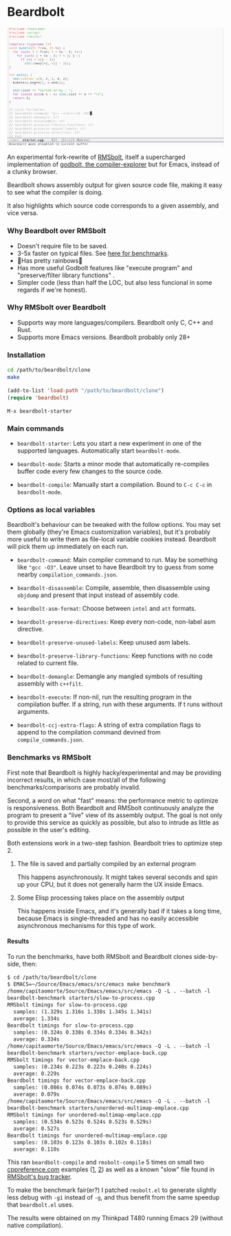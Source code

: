# Beardbolt

![beardbolt in action](./beardbolt.gif)

An experimental fork-rewrite of
[RMSbolt](https://gitlab.com/jgkamat/rmsbolt), itself a supercharged
implementation of [godbolt, the
compiler-explorer](https://github.com/mattgodbolt/compiler-explorer)
but for Emacs, instead of a clunky browser.

Beardbolt shows assembly output for given source code file, making it
easy to see what the compiler is doing.

It also highlights which source code corresponds to a given assembly,
and vice versa.

### Why Beardbolt over RMSbolt

- Doesn't require file to be saved.
- 3-5x faster on typical files.  See [here for benchmarks](#benchmarks).
- 🌈Has pretty rainbows🌈
- Has more useful Godbolt features like "execute program" and "preserve/filter library functions" .
- Simpler code (less than half the LOC, but also less funcional in some regards if we're honest).

### Why RMSbolt over Beardbolt

- Supports way more languages/compilers. Beardbolt only C, C++ and Rust.
- Supports more Emacs versions.  Beardbolt probably only 28+

### Installation

```sh
cd /path/to/beardbolt/clone
make
```

```lisp
(add-to-list 'load-path "/path/to/beardbolt/clone")
(require 'beardbolt)
```

```
M-x beardbolt-starter
```

### Main commands

* `beardbolt-starter`: Lets you start a new experiment in one of the
  supported languages.  Automatically start `beardbolt-mode`.
  
* `beardbolt-mode`: Starts a minor mode that automatically re-compiles
  buffer code every few changes to the source code.
  
* `beardbolt-compile`: Manually start a compilation.  Bound to `C-c
  C-c` in `beardbolt-mode`.

### Options as local variables

Beardbolt's behaviour can be tweaked with the follow options.  You may
set them globally (they're Emacs customization variables), but it's
probably more useful to write them as file-local variable cookies
instead.  Beardbolt will pick them up immediately on each run.

* `beardbolt-command`: Main compiler command to run.  May be something like
  `"gcc -O3"`.  Leave unset to have Beardbolt try to guess from some
  nearby `compilation_commands.json`.

* `beardbolt-disassemble`: Compile, assemble, then disassemble using
  `objdump` and present that input instead of assembly code.
  
* `beardbolt-asm-format`: Choose between `intel` and `att` formats.

* `beardbolt-preserve-directives`: Keep every non-code, non-label asm
  directive.
  
* `beardbolt-preserve-unused-labels`: Keep unused asm labels.

* `beardbolt-preserve-library-functions`: Keep functions with no code
  related to current file.
  
* `beardbolt-demangle`: Demangle any mangled symbols of resulting
  assembly with `c++filt`.
  
* `beardbolt-execute`: If non-nil, run the resulting program in the
  compilation buffer.  If a string, run with these arguments.  If t
  runs without arguments.
  
* `beardbolt-ccj-extra-flags`: A string of extra compilation flags to
  append to the compilation command devined from
  `compile_commands.json`.

<a name="benchmarks"></a>
### Benchmarks vs RMSbolt

First note that Beardbolt is highly hacky/experimental and may be
providing incorrect results, in which case most/all of the following
benchmarks/comparisons are probably invalid.

Second, a word on what "fast" means: the performance metric to
optimize is responsiveness.  Both Beardbolt and RMSbolt continuously
analyze the program to present a "live" view of its assembly output.
The goal is not only to provide this service as quickly as possible,
but also to intrude as little as possible in the user's editing.

Both extensions work in a two-step fashion.  Beardbolt tries to
optimize step 2.

1. The file is saved and partially compiled by an external program

   This happens asynchronously.  It might takes several seconds and
   spin up your CPU, but it does not generally harm the UX inside
   Emacs.

2. Some Elisp processing takes place on the assembly output

   This happens inside Emacs, and it's generally bad if it takes a
   long time, because Emacs is single-threaded and has no easily
   accessible asynchronous mechanisms for this type of work.

#### Results

To run the benchmarks, have both RMSbolt and Beardbolt clones
side-by-side, then:

```
$ cd /path/to/beardbolt/clone
$ EMACS=~/Source/Emacs/emacs/src/emacs make benchmark
/home/capitaomorte/Source/Emacs/emacs/src/emacs -Q -L . --batch -l beardbolt-benchmark starters/slow-to-process.cpp
RMSbolt timings for slow-to-process.cpp
  samples: (1.329s 1.316s 1.338s 1.345s 1.341s)
  average: 1.334s
Beardbolt timings for slow-to-process.cpp
  samples: (0.324s 0.338s 0.334s 0.334s 0.342s)
  average: 0.334s
/home/capitaomorte/Source/Emacs/emacs/src/emacs -Q -L . --batch -l beardbolt-benchmark starters/vector-emplace-back.cpp
RMSbolt timings for vector-emplace-back.cpp
  samples: (0.234s 0.223s 0.223s 0.240s 0.224s)
  average: 0.229s
Beardbolt timings for vector-emplace-back.cpp
  samples: (0.086s 0.074s 0.073s 0.074s 0.089s)
  average: 0.079s
/home/capitaomorte/Source/Emacs/emacs/src/emacs -Q -L . --batch -l beardbolt-benchmark starters/unordered-multimap-emplace.cpp
RMSbolt timings for unordered-multimap-emplace.cpp
  samples: (0.534s 0.523s 0.524s 0.523s 0.529s)
  average: 0.527s
Beardbolt timings for unordered-multimap-emplace.cpp
  samples: (0.103s 0.123s 0.103s 0.102s 0.118s)
  average: 0.110s
```

This ran `beardbolt-compile` and `rmsbolt-compile` 5 times on small
two [cppreference.com](https://cppreference.com) examples
([1][example1], [2][example2]) as well as a known "slow" file found in
[RMSbolt's bug tracker](https://gitlab.com/jgkamat/rmsbolt/-/issues/9).

To make the benchmark fair(er?) I patched `rmsbolt.el` to generate
slightly less debug with `-g1` instead of `-g`, and thus benefit from
the same speedup that `beardbolt.el` uses.

The results were obtained on my Thinkpad T480 running Emacs 29
(without native compilation).

[example1]: https://en.cppreference.com/w/cpp/container/vector/emplace_back
[example2]: https://en.cppreference.com/w/cpp/container/unordered_multimap/emplace
